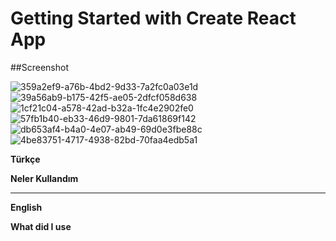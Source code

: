 # Getting Started with Create React App

##Screenshot

![359a2ef9-a76b-4bd2-9d33-7a2fc0a03e1d](https://user-images.githubusercontent.com/15801853/198818713-af9802d7-32a4-4983-81e3-a9c6f5fb07a5.jpg)
![39a56ab9-b175-42f5-ae05-2dfcf058d638](https://user-images.githubusercontent.com/15801853/198818721-82a9f5df-4066-4be6-a468-dd6a8e109d16.jpg)
![1cf21c04-a578-42ad-b32a-1fc4e2902fe0](https://user-images.githubusercontent.com/15801853/198818736-61f92353-0ec1-49e8-9138-6612d4fc17a1.jpg)
![57fb1b40-eb33-46d9-9801-7da61869f142](https://user-images.githubusercontent.com/15801853/198818740-8070d2d7-ae43-4b58-b8a0-6f821aa27f23.jpg)
![db653af4-b4a0-4e07-ab49-69d0e3fbe88c](https://user-images.githubusercontent.com/15801853/198818741-fc894383-15fe-45d9-8c7f-3e7caef1563c.jpg)
![4be83751-4717-4938-82bd-70faa4edb5a1](https://user-images.githubusercontent.com/15801853/198818742-5e6e13ba-cebd-45e8-aab3-2405f12a15a5.jpg)



__Türkçe__

__Neler Kullandım__

---


__English__



__What did I use__



